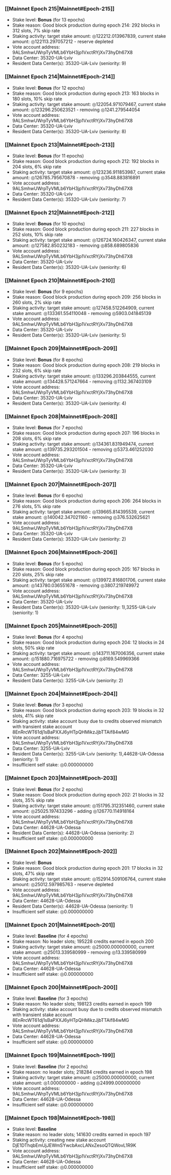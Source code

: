 ### [[Mainnet Epoch 215|Mainnet#Epoch-215]]
* Stake level: **Bonus** (for 13 epochs)
* Stake reason: Good block production during epoch 214: 292 blocks in 312 slots, 7% skip rate
* Staking activity: target stake amount: ◎122212.013967839, current stake amount: ◎122113.297057212 - reserve depleted
* Vote account address: 9ALSmhwUWrpTyVMLb6YbH3jp1VxctRYjXv73hyDh67X8
* Data Center: 35320-UA-Lviv
* Resident Data Center(s): 35320-UA-Lviv (seniority: 9)
### [[Mainnet Epoch 214|Mainnet#Epoch-214]]
* Stake level: **Bonus** (for 12 epochs)
* Stake reason: Good block production during epoch 213: 163 blocks in 180 slots, 10% skip rate
* Staking activity: target stake amount: ◎122054.971079467, current stake amount: ◎123296.250623521 - removing ◎1241.279544054
* Vote account address: 9ALSmhwUWrpTyVMLb6YbH3jp1VxctRYjXv73hyDh67X8
* Data Center: 35320-UA-Lviv
* Resident Data Center(s): 35320-UA-Lviv (seniority: 8)
### [[Mainnet Epoch 213|Mainnet#Epoch-213]]
* Stake level: **Bonus** (for 11 epochs)
* Stake reason: Good block production during epoch 212: 192 blocks in 204 slots, 6% skip rate
* Staking activity: target stake amount: ◎123236.911853987, current stake amount: ◎126785.795670878 - removing ◎3548.883816891
* Vote account address: 9ALSmhwUWrpTyVMLb6YbH3jp1VxctRYjXv73hyDh67X8
* Data Center: 35320-UA-Lviv
* Resident Data Center(s): 35320-UA-Lviv (seniority: 7)
### [[Mainnet Epoch 212|Mainnet#Epoch-212]]
* Stake level: **Bonus** (for 10 epochs)
* Stake reason: Good block production during epoch 211: 227 blocks in 252 slots, 10% skip rate
* Staking activity: target stake amount: ◎126724.160426347, current stake amount: ◎127582.850232183 - removing ◎858.689805836
* Vote account address: 9ALSmhwUWrpTyVMLb6YbH3jp1VxctRYjXv73hyDh67X8
* Data Center: 35320-UA-Lviv
* Resident Data Center(s): 35320-UA-Lviv (seniority: 6)
### [[Mainnet Epoch 210|Mainnet#Epoch-210]]
* Stake level: **Bonus** (for 9 epochs)
* Stake reason: Good block production during epoch 209: 256 blocks in 260 slots, 2% skip rate
* Staking activity: target stake amount: ◎127458.512264909, current stake amount: ◎133361.554110048 - removing ◎5903.041845139
* Vote account address: 9ALSmhwUWrpTyVMLb6YbH3jp1VxctRYjXv73hyDh67X8
* Data Center: 35320-UA-Lviv
* Resident Data Center(s): 35320-UA-Lviv (seniority: 5)
### [[Mainnet Epoch 209|Mainnet#Epoch-209]]
* Stake level: **Bonus** (for 8 epochs)
* Stake reason: Good block production during epoch 208: 219 blocks in 232 slots, 6% skip rate
* Staking activity: target stake amount: ◎133296.203844555, current stake amount: ◎134428.571247664 - removing ◎1132.367403109
* Vote account address: 9ALSmhwUWrpTyVMLb6YbH3jp1VxctRYjXv73hyDh67X8
* Data Center: 35320-UA-Lviv
* Resident Data Center(s): 35320-UA-Lviv (seniority: 4)
### [[Mainnet Epoch 208|Mainnet#Epoch-208]]
* Stake level: **Bonus** (for 7 epochs)
* Stake reason: Good block production during epoch 207: 196 blocks in 208 slots, 6% skip rate
* Staking activity: target stake amount: ◎134361.831949474, current stake amount: ◎139735.293201504 - removing ◎5373.461252030
* Vote account address: 9ALSmhwUWrpTyVMLb6YbH3jp1VxctRYjXv73hyDh67X8
* Data Center: 35320-UA-Lviv
* Resident Data Center(s): 35320-UA-Lviv (seniority: 3)
### [[Mainnet Epoch 207|Mainnet#Epoch-207]]
* Stake level: **Bonus** (for 6 epochs)
* Stake reason: Good block production during epoch 206: 264 blocks in 276 slots, 5% skip rate
* Staking activity: target stake amount: ◎139665.814395539, current stake amount: ◎140042.347021160 - removing ◎376.532625621
* Vote account address: 9ALSmhwUWrpTyVMLb6YbH3jp1VxctRYjXv73hyDh67X8
* Data Center: 35320-UA-Lviv
* Resident Data Center(s): 35320-UA-Lviv (seniority: 2)
### [[Mainnet Epoch 206|Mainnet#Epoch-206]]
* Stake level: **Bonus** (for 5 epochs)
* Stake reason: Good block production during epoch 205: 167 blocks in 220 slots, 25% skip rate
* Staking activity: target stake amount: ◎139972.816801706, current stake amount: ◎143780.036551678 - removing ◎3807.219749972
* Vote account address: 9ALSmhwUWrpTyVMLb6YbH3jp1VxctRYjXv73hyDh67X8
* Data Center: 35320-UA-Lviv
* Resident Data Center(s): 35320-UA-Lviv (seniority: 1),3255-UA-Lviv (seniority: 1)
### [[Mainnet Epoch 205|Mainnet#Epoch-205]]
* Stake level: **Bonus** (for 4 epochs)
* Stake reason: Good block production during epoch 204: 12 blocks in 24 slots, 50% skip rate
* Staking activity: target stake amount: ◎143711.167006356, current stake amount: ◎151880.716975722 - removing ◎8169.549969366
* Vote account address: 9ALSmhwUWrpTyVMLb6YbH3jp1VxctRYjXv73hyDh67X8
* Data Center: 3255-UA-Lviv
* Resident Data Center(s): 3255-UA-Lviv (seniority: 2)
### [[Mainnet Epoch 204|Mainnet#Epoch-204]]
* Stake level: **Bonus** (for 3 epochs)
* Stake reason: Good block production during epoch 203: 19 blocks in 32 slots, 41% skip rate
* Staking activity: stake account busy due to credits observed mismatch with transient stake account 8EnRrcWT61dj1sBaPXXJ6yHTpQHMikzJjbTTAif84wMG
* Vote account address: 9ALSmhwUWrpTyVMLb6YbH3jp1VxctRYjXv73hyDh67X8
* Data Center: 3255-UA-Lviv
* Resident Data Center(s): 3255-UA-Lviv (seniority: 1),44628-UA-Odessa (seniority: 1)
* Insufficient self stake: ◎0.000000000
### [[Mainnet Epoch 203|Mainnet#Epoch-203]]
* Stake level: **Bonus** (for 2 epochs)
* Stake reason: Good block production during epoch 202: 21 blocks in 32 slots, 35% skip rate
* Staking activity: target stake amount: ◎151795.312351460, current stake amount: ◎25025.197433296 - adding ◎126770.114918164
* Vote account address: 9ALSmhwUWrpTyVMLb6YbH3jp1VxctRYjXv73hyDh67X8
* Data Center: 44628-UA-Odessa
* Resident Data Center(s): 44628-UA-Odessa (seniority: 2)
* Insufficient self stake: ◎0.000000000
### [[Mainnet Epoch 202|Mainnet#Epoch-202]]
* Stake level: **Bonus**
* Stake reason: Good block production during epoch 201: 17 blocks in 32 slots, 47% skip rate
* Staking activity: target stake amount: ◎152914.509106764, current stake amount: ◎25012.597985763 - reserve depleted
* Vote account address: 9ALSmhwUWrpTyVMLb6YbH3jp1VxctRYjXv73hyDh67X8
* Data Center: 44628-UA-Odessa
* Resident Data Center(s): 44628-UA-Odessa (seniority: 1)
* Insufficient self stake: ◎0.000000000
### [[Mainnet Epoch 201|Mainnet#Epoch-201]]
* Stake level: **Baseline** (for 4 epochs)
* Stake reason: No leader slots; 195228 credits earned in epoch 200
* Staking activity: target stake amount: ◎25000.000000000, current stake amount: ◎25013.339580999 - removing ◎13.339580999
* Vote account address: 9ALSmhwUWrpTyVMLb6YbH3jp1VxctRYjXv73hyDh67X8
* Data Center: 44628-UA-Odessa
* Insufficient self stake: ◎0.000000000
### [[Mainnet Epoch 200|Mainnet#Epoch-200]]
* Stake level: **Baseline** (for 3 epochs)
* Stake reason: No leader slots; 198123 credits earned in epoch 199
* Staking activity: stake account busy due to credits observed mismatch with transient stake account 8EnRrcWT61dj1sBaPXXJ6yHTpQHMikzJjbTTAif84wMG
* Vote account address: 9ALSmhwUWrpTyVMLb6YbH3jp1VxctRYjXv73hyDh67X8
* Data Center: 44628-UA-Odessa
* Insufficient self stake: ◎0.000000000
### [[Mainnet Epoch 199|Mainnet#Epoch-199]]
* Stake level: **Baseline** (for 2 epochs)
* Stake reason: no leader slots; 218284 credits earned in epoch 198
* Staking activity: target stake amount: ◎25000.000000000, current stake amount: ◎1.000000000 - adding ◎24999.000000000
* Vote account address: 9ALSmhwUWrpTyVMLb6YbH3jp1VxctRYjXv73hyDh67X8
* Data Center: 44628-UA-Odessa
* Insufficient self stake: ◎0.000000000
### [[Mainnet Epoch 198|Mainnet#Epoch-198]]
* Stake level: **Baseline**
* Stake reason: no leader slots; 141630 credits earned in epoch 197
* Staking activity: creating new stake account DjE1DThqbEmUjJEWmSYwcbAxcLANxZesoQTQWovL1R9K
* Vote account address: 9ALSmhwUWrpTyVMLb6YbH3jp1VxctRYjXv73hyDh67X8
* Data Center: 44628-UA-Odessa
* Insufficient self stake: ◎0.000000000